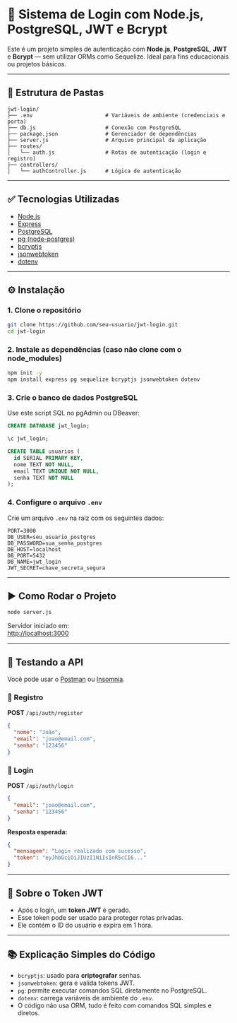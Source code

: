 
# 🔐 Sistema de Login com Node.js, PostgreSQL, JWT e Bcrypt

Este é um projeto simples de autenticação com **Node.js**, **PostgreSQL**, **JWT** e **Bcrypt** — sem utilizar ORMs como Sequelize. Ideal para fins educacionais ou projetos básicos.

---

## 📁 Estrutura de Pastas

```
jwt-login/
├── .env                       # Variáveis de ambiente (credenciais e porta)
├── db.js                      # Conexão com PostgreSQL
├── package.json               # Gerenciador de dependências
├── server.js                  # Arquivo principal da aplicação
├── routes/
│   └── auth.js                # Rotas de autenticação (login e registro)
├── controllers/
│   └── authController.js      # Lógica de autenticação
```

---

## ✅ Tecnologias Utilizadas

- [Node.js](https://nodejs.org/)
- [Express](https://expressjs.com/)
- [PostgreSQL](https://www.postgresql.org/)
- [pg (node-postgres)](https://node-postgres.com/)
- [bcryptjs](https://www.npmjs.com/package/bcryptjs)
- [jsonwebtoken](https://www.npmjs.com/package/jsonwebtoken)
- [dotenv](https://www.npmjs.com/package/dotenv)

---

## ⚙️ Instalação

### 1. Clone o repositório

```bash
git clone https://github.com/seu-usuario/jwt-login.git
cd jwt-login
```

### 2. Instale as dependências (caso não clone com o node_modules)

```bash
npm init -y
npm install express pg sequelize bcryptjs jsonwebtoken dotenv
```

### 3. Crie o banco de dados PostgreSQL

Use este script SQL no pgAdmin ou DBeaver:

```sql
CREATE DATABASE jwt_login;

\c jwt_login;

CREATE TABLE usuarios (
  id SERIAL PRIMARY KEY,
  nome TEXT NOT NULL,
  email TEXT UNIQUE NOT NULL,
  senha TEXT NOT NULL
);
```

### 4. Configure o arquivo `.env`

Crie um arquivo `.env` na raiz com os seguintes dados:

```
PORT=3000
DB_USER=seu_usuario_postgres
DB_PASSWORD=sua_senha_postgres
DB_HOST=localhost
DB_PORT=5432
DB_NAME=jwt_login
JWT_SECRET=chave_secreta_segura
```

---

## ▶️ Como Rodar o Projeto

```bash
node server.js
```

Servidor iniciado em:  
[http://localhost:3000](http://localhost:3000)

---

## 🧪 Testando a API

Você pode usar o [Postman](https://www.postman.com/) ou [Insomnia](https://insomnia.rest/).

### 📌 Registro

**POST** `/api/auth/register`

```json
{
  "nome": "João",
  "email": "joao@email.com",
  "senha": "123456"
}
```

### 📌 Login

**POST** `/api/auth/login`

```json
{
  "email": "joao@email.com",
  "senha": "123456"
}
```

**Resposta esperada:**

```json
{
  "mensagem": "Login realizado com sucesso",
  "token": "eyJhbGciOiJIUzI1NiIsInR5cCI6..."
}
```

---

## 🔐 Sobre o Token JWT

- Após o login, um **token JWT** é gerado.
- Esse token pode ser usado para proteger rotas privadas.
- Ele contém o ID do usuário e expira em 1 hora.

---

## 📚 Explicação Simples do Código

- `bcryptjs`: usado para **criptografar** senhas.
- `jsonwebtoken`: gera e valida tokens JWT.
- `pg`: permite executar comandos SQL diretamente no PostgreSQL.
- `dotenv`: carrega variáveis de ambiente do `.env`.
- O código não usa ORM, tudo é feito com comandos SQL simples e diretos.

